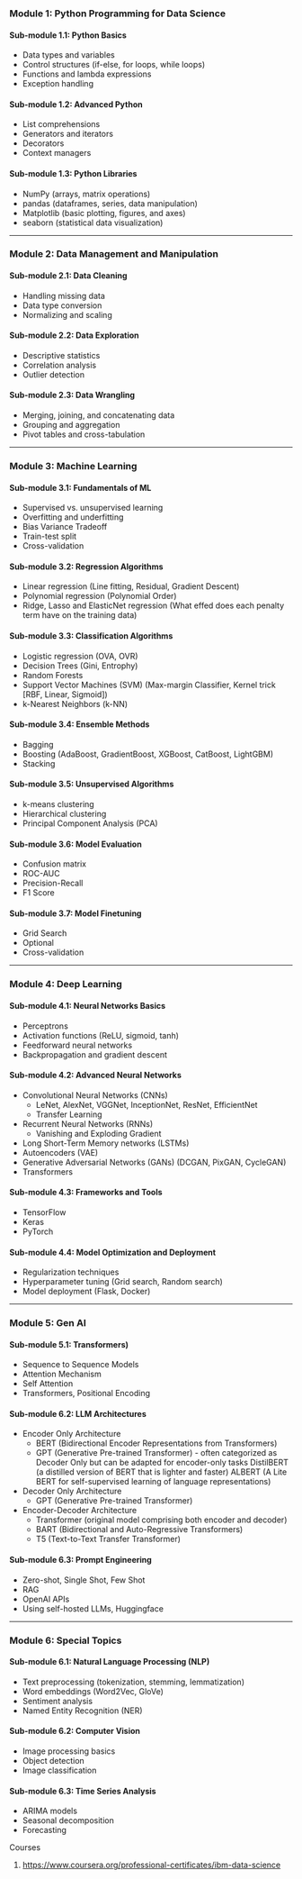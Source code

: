 
### **Module 1: Python Programming for Data Science**

#### **Sub-module 1.1: Python Basics**
- Data types and variables
- Control structures (if-else, for loops, while loops)
- Functions and lambda expressions
- Exception handling

#### **Sub-module 1.2: Advanced Python**
- List comprehensions
- Generators and iterators
- Decorators
- Context managers

#### **Sub-module 1.3: Python Libraries**
- NumPy (arrays, matrix operations)
- pandas (dataframes, series, data manipulation)
- Matplotlib (basic plotting, figures, and axes)
- seaborn (statistical data visualization)

---

### **Module 2: Data Management and Manipulation**

#### **Sub-module 2.1: Data Cleaning**
- Handling missing data
- Data type conversion
- Normalizing and scaling

#### **Sub-module 2.2: Data Exploration**
- Descriptive statistics
- Correlation analysis
- Outlier detection

#### **Sub-module 2.3: Data Wrangling**
- Merging, joining, and concatenating data
- Grouping and aggregation
- Pivot tables and cross-tabulation

---

### **Module 3: Machine Learning**

#### **Sub-module 3.1: Fundamentals of ML**
- Supervised vs. unsupervised learning
- Overfitting and underfitting
- Bias Variance Tradeoff
- Train-test split
- Cross-validation

#### **Sub-module 3.2: Regression Algorithms**
- Linear regression (Line fitting, Residual, Gradient Descent)
- Polynomial regression (Polynomial Order)
- Ridge, Lasso and ElasticNet regression (What effed does each penalty term have on the training data)

#### **Sub-module 3.3: Classification Algorithms**
- Logistic regression (OVA, OVR)
- Decision Trees (Gini, Entrophy)
- Random Forests
- Support Vector Machines (SVM) (Max-margin Classifier, Kernel trick [RBF, Linear, Sigmoid])
- k-Nearest Neighbors (k-NN)

#### **Sub-module 3.4: Ensemble Methods**
- Bagging
- Boosting (AdaBoost, GradientBoost, XGBoost, CatBoost, LightGBM)
- Stacking

#### **Sub-module 3.5: Unsupervised Algorithms**
- k-means clustering
- Hierarchical clustering
- Principal Component Analysis (PCA)

#### **Sub-module 3.6: Model Evaluation**
- Confusion matrix
- ROC-AUC
- Precision-Recall
- F1 Score

#### **Sub-module 3.7: Model Finetuning**
- Grid Search
- Optional
- Cross-validation

---

### **Module 4: Deep Learning**

#### **Sub-module 4.1: Neural Networks Basics**
- Perceptrons
- Activation functions (ReLU, sigmoid, tanh)
- Feedforward neural networks
- Backpropagation and gradient descent

#### **Sub-module 4.2: Advanced Neural Networks**
- Convolutional Neural Networks (CNNs)
    - LeNet, AlexNet, VGGNet, InceptionNet, ResNet, EfficientNet
    - Transfer Learning
- Recurrent Neural Networks (RNNs)
    - Vanishing and Exploding Gradient
- Long Short-Term Memory networks (LSTMs)
- Autoencoders (VAE)
- Generative Adversarial Networks (GANs) (DCGAN, PixGAN, CycleGAN)
- Transformers

#### **Sub-module 4.3: Frameworks and Tools**
- TensorFlow
- Keras
- PyTorch

#### **Sub-module 4.4: Model Optimization and Deployment**
- Regularization techniques
- Hyperparameter tuning (Grid search, Random search)
- Model deployment (Flask, Docker)

---

### **Module 5: Gen AI**

#### **Sub-module 5.1: Transformers)**
- Sequence to Sequence Models
- Attention Mechanism
- Self Attention
- Transformers, Positional Encoding 

#### **Sub-module 6.2: LLM Architectures**
- Encoder Only Architecture
  - BERT (Bidirectional Encoder Representations from Transformers)
  - GPT (Generative Pre-trained Transformer) - often categorized as Decoder Only but can be adapted for encoder-only tasks
  DistilBERT (a distilled version of BERT that is lighter and faster)
  ALBERT (A Lite BERT for self-supervised learning of language representations)
- Decoder Only Architecture
  - GPT (Generative Pre-trained Transformer)
- Encoder-Decoder Architecture
  - Transformer (original model comprising both encoder and decoder)
  - BART (Bidirectional and Auto-Regressive Transformers)
  - T5 (Text-to-Text Transfer Transformer)

#### **Sub-module 6.3: Prompt Engineering**
- Zero-shot, Single Shot, Few Shot
- RAG
- OpenAI APIs
- Using self-hosted LLMs, Huggingface

---

### **Module 6: Special Topics**

#### **Sub-module 6.1: Natural Language Processing (NLP)**
- Text preprocessing (tokenization, stemming, lemmatization)
- Word embeddings (Word2Vec, GloVe)
- Sentiment analysis
- Named Entity Recognition (NER)

#### **Sub-module 6.2: Computer Vision**
- Image processing basics
- Object detection
- Image classification

#### **Sub-module 6.3: Time Series Analysis**
- ARIMA models
- Seasonal decomposition
- Forecasting


Courses

1. https://www.coursera.org/professional-certificates/ibm-data-science
